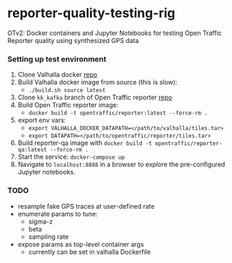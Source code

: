# reporter-quality-testing-rig
OTv2: Docker containers and Jupyter Notebooks for testing Open Traffic Reporter quality using synthesized GPS data


### Setting up test environment
1. Clone Valhalla docker [repo](https://github.com/valhalla/docker)
2. Build Valhalla docker image from source (this is slow):
    - `./build.sh source latest`
3. Clone `kk_kafka` branch of Open Traffic reporter [repo](https://github.com/opentraffic/reporter/tree/kk_kafka)
4. Build Open Traffic reporter image:
	- `docker build -t opentraffic/reporter:latest --force-rm .`
5. export env vars:
    - `export VALHALLA_DOCKER_DATAPATH=</path/to/valhalla/tiles.tar>`
    - `export DATAPATH=</path/to/opentraffic/reporter/tiles.tar>`
6. Build reporter-qa image with `docker build -t opentraffic/reporter-qa:latest --force-rm .`
7. Start the service: `docker-compose up`
8. Navigate to `localhost:8888` in a browser to explore the pre-configured Jupyter notebooks.

### TODO
- resample fake GPS traces at user-defined rate
- enumerate params to tune:
    - sigma-z
    - beta
    - sampling rate
- expose params as top-level container args
	- currently can be set in valhalla Dockerfile